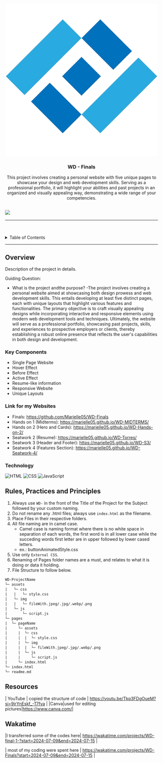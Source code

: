 <a name="readme-top">

<br/>

<br />
<div align="center">
  <a href="https://github.com/Marielle05/">
    <img src="./assets/img/logo1.png" alt="" width="" height="">
  </a>
  <h3 align="center">WD - Finals</h3>
</div>
<div align="center">
  This project involves creating a personal website with five unique pages to showcase your design and web development skills. Serving as a professional portfolio, it will highlight your abilities and past projects in an organized and visually appealing way, demonstrating a wide range of your competencies.
</div>

<br />

![](https://visit-counter.vercel.app/counter.png?page=Marielle05/WD-Finals)

---

<br />
<br />

<details>
  <summary>Table of Contents</summary>
  <ol>
    <li>
      <a href="#overview">Overview</a>
      <ol>
        <li>
          <a href="#key-components">Key Components</a>
        </li>
        <li>
          <a href="#technology">Technology</a>
        </li>
      </ol>
    </li>
    <li>
      <a href="#rule,-practices-and-principles">Rules, Practices and Principles</a>
    </li>
    <li>
      <a href="#resources">Resources</a>
    </li>
  </ol>
</details>

---

## Overview
<!-- The following are just sample -->
Description of the project in details.

Guiding Question:
- What is the project andthe purpose?
 -The project involves creating a personal website aimed at showcasing both design prowess and web development skills. This entails developing at least five distinct pages, each with unique layouts that highlight various features and functionalities. The primary objective is to craft visually appealing designs while incorporating interactive and responsive elements using modern web development tools and techniques. Ultimately, the website will serve as a professional portfolio, showcasing past projects, skills, and experiences to prospective employers or clients, thereby establishing a robust online presence that reflects the user's capabilities in both design and development.


### Key Components
<!-- The following are just sample -->
- Single Page Website
- Hover Effect
- Before Effect
- Active Effect
- Resume-like information
- Responsive Website
- Unique Layouts

### Link for my Websites
- Finals: https://github.com/Marielle05/WD-Finals
- Hands on 1 (Midterms): https://marielle05.github.io/WD-MIDTERMS/
- Hands on 2 (Hero and Cards): https://marielle05.github.io/WD-Hands-on-2/
- Seatwork 2 (Resume): https://marielle05.github.io/WD-Torres/
- Seatwork 3 (Header and Footer): https://marielle05.github.io/WD-S3/
- Seatwork 4 (Features Section): https://marielle05.github.io/WD-Seatwork-4/


### Technology
![HTML](https://img.shields.io/badge/HTML-E34F26?style=for-the-badge&logo=html5&logoColor=white)
![CSS](https://img.shields.io/badge/CSS-1572B6?style=for-the-badge&logo=css3&logoColor=white)
![JavaScript](https://img.shields.io/badge/JavaScript-F7DF1E?style=for-the-badge&logo=javascript&logoColor=white)

## Rules, Practices and Principles
1. Always use `WD-` in the front of the Title of the Project for the Subject followed by your custom naming.
2. Do not rename any .html files; always use `index.html` as the filename.
3. Place Files in their respective folders.
4. All file naming are in camel case.
   - Camel case is naming format where there is no white space in separation of each words, the first word is in all lower case while the succeding words first letter are in upper followed by lower cased letters.
   - ex.: buttonAnimatedStyle.css
5. Use only `External CSS`.
6. Renaming of Pages folder names are a must, and relates to what it is doing or data it holding.
7. File Structure to follow below.

```
WD-ProjectName
└─ assets
|   └─ css
|   |   └─ style.css
|   └─ img
|   |   └─ fileWith.jpeg/.jpg/.webp/.png
|   └─ js
|       └─ script.js
└─ pages
|  └─ pageName
|     └─ assets
|     |  └─ css
|     |  |  └─ style.css
|     |  └─ img
|     |  |  └─ fileWith.jpeg/.jpg/.webp/.png
|     |  └─ js
|     |     └─ script.js
|     └─ index.html
└─ index.html
└─ readme.md
```

## Resources
| YouTube | copied the structure of code | https://youtu.be/Tkp3FDgOueM?si=9jrYnEskf_-T7fya |
|Canva|used for editing pictures|https://www.canva.com/|

## Wakatime
|I transferred some of the codes here| https://wakatime.com/projects/WD-final-1-?start=2024-07-09&end=2024-07-15 |

| most of my coding were spent here | https://wakatime.com/projects/WD-Finals?start=2024-07-09&end=2024-07-15 |



